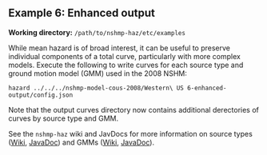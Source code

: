 Example 6: Enhanced output
--------------------------

__Working directory:__ `/path/to/nshmp-haz/etc/examples`

While mean hazard is of broad interest, it can be useful to preserve individual components of a total curve, particularly with more complex models. Execute the following to write curves for each source type and ground motion model (GMM) used in the 2008 NSHM:

```Shell
hazard ../../../nshmp-model-cous-2008/Western\ US 6-enhanced-output/config.json
```

Note that the output curves directory now contains additional derectories of curves by source type and GMM.

See the `nshmp-haz` wiki and JavDocs for more information on source types ([Wiki](https://github.com/usgs/nshmp-haz/wiki/Source-Types), [JavaDoc](http://usgs.github.io/nshmp-haz/javadoc/index.html?org/opensha2/eq/model/SourceType.html)) and GMMs ([Wiki](https://github.com/usgs/nshmp-haz/wiki/Ground-Motion-Models), [JavaDoc](http://usgs.github.io/nshmp-haz/javadoc/index.html?org/opensha2/gmm/Gmm.html)).

